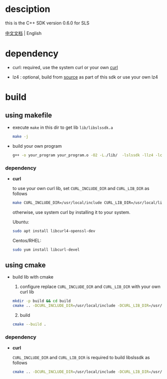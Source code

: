 # desciption

this is the C++ SDK version 0.6.0 for SLS 

[中文文档](README_CN.md) | English

# dependency

- curl: required, use the system curl or your own [curl](https://curl.se/docs/install.html)  

- lz4 : optional, build from [source](lz4/lz4.h) as part of this sdk or use your own lz4


# build 

## using makefile

+ execute `make` in this dir to get lib `lib/libslssdk.a` 
    ```bash
    make -j
    ```
+ build your own program

    ```bash
    g++ -o your_program your_program.o -O2 -L./lib/  -lslssdk -llz4 -lcurl
    ```

### dependency

- **curl**

    to use your own curl lib, set `CURL_INCLUDE_DIR` and `CURL_LIB_DIR` as follows
    
    ```bash
    make CURL_INCLUDE_DIR=/usr/local/include CURL_LIB_DIR=/usr/local/lib
    ```
    otherwise, use system curl by installing it to your system.
    
    Ubuntu:
    ```bash
    sudo apt install libcurl4-openssl-dev
    ```
    Centos/RHEL:
    ```bash
    sudo yum install libcurl-devel
    ```

## using cmake

- build lib with cmake

   1. configure
   replace `CURL_INCLUDE_DIR` and `CURL_LIB_DIR` with your own curl lib
   ```bash
   mkdir -p build && cd build
   cmake .. -DCURL_INCLUDE_DIR=/usr/local/include -DCURL_LIB_DIR=/usr/local/lib
   ```

   2. build
   ```bash
   cmake --build .
   ```

### dependency

- **curl**

    `CURL_INCLUDE_DIR` and `CURL_LIB_DIR` is required to build libslssdk as follows
    ```bash
    cmake .. -DCURL_INCLUDE_DIR=/usr/local/include -DCURL_LIB_DIR=/usr/local/lib
    ```




